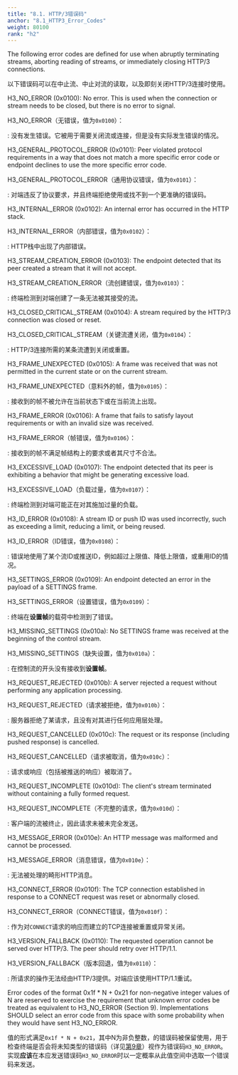 ```yaml
---
title: "8.1. HTTP/3错误码"
anchor: "8.1_HTTP3_Error_Codes"
weight: 80100
rank: "h2"
---
```


The following error codes are defined for use when abruptly terminating streams, aborting reading of streams, or immediately closing HTTP/3 connections.

以下错误码可以在中止流、中止对流的读取，以及即刻关闭HTTP/3连接时使用。

H3_NO_ERROR (0x0100):
No error. This is used when the connection or stream needs to be closed, but there is no error to signal.

H3_NO_ERROR（无错误，值为`0x0100`）：

:   没有发生错误。它被用于需要关闭流或连接，但是没有实际发生错误的情况。

H3_GENERAL_PROTOCOL_ERROR (0x0101):
Peer violated protocol requirements in a way that does not match a more specific error code or endpoint declines to use the more specific error code.

H3_GENERAL_PROTOCOL_ERROR（通用协议错误，值为`0x0101`）：

:   对端违反了协议要求，并且终端拒绝使用或找不到一个更准确的错误码。

H3_INTERNAL_ERROR (0x0102):
An internal error has occurred in the HTTP stack.

H3_INTERNAL_ERROR（内部错误，值为`0x0102`）：

:   HTTP栈中出现了内部错误。

H3_STREAM_CREATION_ERROR (0x0103):
The endpoint detected that its peer created a stream that it will not accept.

H3_STREAM_CREATION_ERROR（流创建错误，值为`0x0103`）：

:   终端检测到对端创建了一条无法被其接受的流。

H3_CLOSED_CRITICAL_STREAM (0x0104):
A stream required by the HTTP/3 connection was closed or reset.

H3_CLOSED_CRITICAL_STREAM（关键流遭关闭，值为`0x0104`）：

:   HTTP/3连接所需的某条流遭到关闭或重置。

H3_FRAME_UNEXPECTED (0x0105):
A frame was received that was not permitted in the current state or on the current stream.

H3_FRAME_UNEXPECTED（意料外的帧，值为`0x0105`）：

:   接收到的帧不被允许在当前状态下或在当前流上出现。

H3_FRAME_ERROR (0x0106):
A frame that fails to satisfy layout requirements or with an invalid size was received.

H3_FRAME_ERROR（帧错误，值为`0x0106`）：

:   接收到的帧不满足帧结构上的要求或者其尺寸不合法。

H3_EXCESSIVE_LOAD (0x0107):
The endpoint detected that its peer is exhibiting a behavior that might be generating excessive load.

H3_EXCESSIVE_LOAD（负载过量，值为`0x0107`）：

:   终端检测到对端可能正在对其施加过量的负载。

H3_ID_ERROR (0x0108):
A stream ID or push ID was used incorrectly, such as exceeding a limit, reducing a limit, or being reused.

H3_ID_ERROR（ID错误，值为`0x0108`）：

:   错误地使用了某个流ID或推送ID，例如超过上限值、降低上限值，或重用ID的情况。

H3_SETTINGS_ERROR (0x0109):
An endpoint detected an error in the payload of a SETTINGS frame.

H3_SETTINGS_ERROR（设置错误，值为`0x0109`）：

:   终端在**设置帧**的载荷中检测到了错误。

H3_MISSING_SETTINGS (0x010a):
No SETTINGS frame was received at the beginning of the control stream.

H3_MISSING_SETTINGS（缺失设置，值为`0x010a`）：

:   在控制流的开头没有接收到**设置帧**。

H3_REQUEST_REJECTED (0x010b):
A server rejected a request without performing any application processing.

H3_REQUEST_REJECTED（请求被拒绝，值为`0x010b`）：

:   服务器拒绝了某请求，且没有对其进行任何应用层处理。

H3_REQUEST_CANCELLED (0x010c):
The request or its response (including pushed response) is cancelled.

H3_REQUEST_CANCELLED（请求被取消，值为`0x010c`）：

:   请求或响应（包括被推送的响应）被取消了。

H3_REQUEST_INCOMPLETE (0x010d):
The client's stream terminated without containing a fully formed request.

H3_REQUEST_INCOMPLETE（不完整的请求，值为`0x010d`）：

:   客户端的流被终止，因此请求未被未完全发送。

H3_MESSAGE_ERROR (0x010e):
An HTTP message was malformed and cannot be processed.

H3_MESSAGE_ERROR（消息错误，值为`0x010e`）：

:   无法被处理的畸形HTTP消息。

H3_CONNECT_ERROR (0x010f):
The TCP connection established in response to a CONNECT request was reset or abnormally closed.

H3_CONNECT_ERROR（CONNECT错误，值为`0x010f`）：

:   作为对`CONNECT`请求的响应而建立的TCP连接被重置或异常关闭。

H3_VERSION_FALLBACK (0x0110):
The requested operation cannot be served over HTTP/3. The peer should retry over HTTP/1.1.

H3_VERSION_FALLBACK（版本回退，值为`0x0110`）：

:   所请求的操作无法经由HTTP/3提供。对端应该使用HTTP/1.1重试。

Error codes of the format 0x1f * N + 0x21 for non-negative integer values of N are reserved to exercise the requirement that unknown error codes be treated as equivalent to H3_NO_ERROR (Section 9). Implementations SHOULD select an error code from this space with some probability when they would have sent H3_NO_ERROR.

值的形式满足`0x1f * N + 0x21`，其中N为非负整数，的错误码被保留使用，用于检查终端是否会将未知类型的错误码（详见[第9章]()）视作为错误码`H3_NO_ERROR`。实现**应该**在本应发送错误码`H3_NO_ERROR`时以一定概率从此值空间中选取一个错误码来发送。
